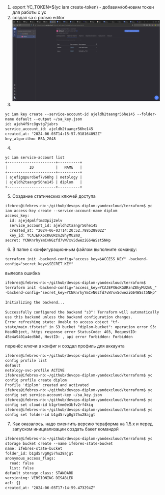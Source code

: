 1. export YC_TOKEN=$(yc iam create-token) - добавим/обновим токен для работы с yc
2. создал sa с ролью editor ![img.png](history_img/img.png)
3.   
```commandline
yc iam key create --service-account-id ajeldh2taangr56he145 --folder-name default --output ~/sa_key.json
id: ajeh4f9rc8gvtg7jabrs
service_account_id: ajeldh2taangr56he145
created_at: "2024-06-03T14:15:57.918164092Z"
key_algorithm: RSA_2048
```
4.  
```commandline
yc iam service-account list
+----------------------+----------+
|          ID          |   NAME   |
+----------------------+----------+
| ajefigqpurd6ef7v68hg | netology |
| ajeldh2taangr56he145 | diplom   |
+----------------------+----------+
```
5. Создание статических ключей доступа
```commandline
ifebres@ifebres-nb:~/github/devops-diplom-yandexcloud/terraform$ yc iam access-key create --service-account-name diplom
access_key:
  id: ajej4pmlftm33pij2elv
  service_account_id: ajeldh2taangr56he145
  created_at: "2024-06-03T14:20:52.788528802Z"
  key_id: YCAJEPX6cKGURznZ8hyMU2mU_
secret: YCNKnrhyYmCvNGzfd7vW7xv5dweziG64WSst5NHp
```
6. В папке с конфигурационным файлом выполните команду:
```commandline
terraform init -backend-config="access_key=$ACCESS_KEY" -backend-config="secret_key=$SECRET_KEY"
```
вылезла ошибка 
```
ifebres@ifebres-nb:~/github/devops-diplom-yandexcloud/terraform$ terraform init -backend-config="access_key=YCAJEPX6cKGURznZ8hyMU2mU_" -backend-config="secret_key=YCNKnrhyYmCvNGzfd7vW7xv5dweziG64WSst5NHp"

Initializing the backend...

Successfully configured the backend "s3"! Terraform will automatically
use this backend unless the backend configuration changes.
Error refreshing state: Unable to access object "tf-state/main.tfstate" in S3 bucket "diplom-bucket": operation error S3: HeadObject, https response error StatusCode: 403, RequestID: 45e4a9401a4ed6b8, HostID: , api error Forbidden: Forbidden
```
перенёс ключи в конфиг и создал профиль для аккаунта
```commandline
ifebres@ifebres-nb:~/github/devops-diplom-yandexcloud/terraform$ yc config profile list 
default
netology-svc-profile ACTIVE
ifebres@ifebres-nb:~/github/devops-diplom-yandexcloud/terraform$ yc config profile create diplom
Profile 'diplom' created and activated
ifebres@ifebres-nb:~/github/devops-diplom-yandexcloud/terraform$ yc config set service-account-key ~/sa_key.json 
ifebres@ifebres-nb:~/github/devops-diplom-yandexcloud/terraform$ yc config set cloud-id b1grtmm0e3bfv2rf4kiq
ifebres@ifebres-nb:~/github/devops-diplom-yandexcloud/terraform$ yc config set folder-id b1gd5rvg0g57hu28ajgt
```
7. Как оказалось. надо сменгить версию тераформа на 1.5.х и перед запуском инициализации создать бакет командой
```commandline
ifebres@ifebres-nb:~/github/devops-diplom-yandexcloud/terraform$ yc storage bucket create --name ifebres-state-bucket
name: ifebres-state-bucket
folder_id: b1gd5rvg0g57hu28ajgt
anonymous_access_flags:
  read: false
  list: false
default_storage_class: STANDARD
versioning: VERSIONING_DISABLED
acl: {}
created_at: "2024-06-03T17:14:59.473294Z"

```